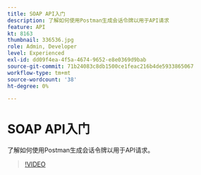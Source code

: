 ```yaml
---
title: SOAP API入门
description: 了解如何使用Postman生成会话令牌以用于API请求
feature: API
kt: 8163
thumbnail: 336536.jpg
role: Admin, Developer
level: Experienced
exl-id: dd09f4ea-4f5a-4674-9652-e8e0369d9bab
source-git-commit: 71b24083c8db1500ce1feac216b4de5933865067
workflow-type: tm+mt
source-wordcount: '38'
ht-degree: 0%

---
```


# SOAP API入门

了解如何使用Postman生成会话令牌以用于API请求。

>[!VIDEO](https://video.tv.adobe.com/v/336536?quality=12)
